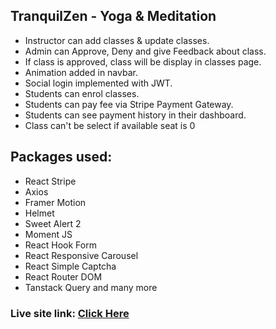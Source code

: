 ## TranquilZen - Yoga & Meditation

* Instructor can add classes & update classes.
* Admin can Approve, Deny and give Feedback about class.
* If class is approved, class will be display in classes page.
* Animation added in navbar.
* Social login implemented with JWT.
* Students can enrol classes.
* Students can pay fee via Stripe Payment Gateway.
* Students can see payment history in their dashboard.
* Class can't be select if available seat is 0

## Packages used:
* React Stripe
* Axios
* Framer Motion
* Helmet
* Sweet Alert 2
* Moment JS
* React Hook Form
* React Responsive Carousel
* React Simple Captcha
* React Router DOM
* Tanstack Query and many more

### Live site link: [Click Here](https://summer-camp-87b13.web.app/)